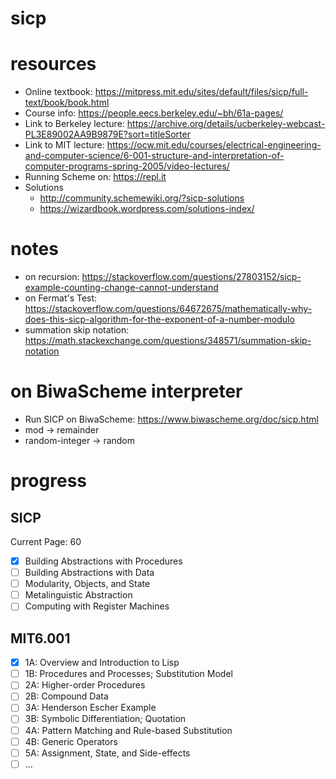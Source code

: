 # sicp

# resources
- Online textbook: https://mitpress.mit.edu/sites/default/files/sicp/full-text/book/book.html
- Course info: https://people.eecs.berkeley.edu/~bh/61a-pages/
- Link to Berkeley lecture: https://archive.org/details/ucberkeley-webcast-PL3E89002AA9B9879E?sort=titleSorter
- Link to MIT lecture: https://ocw.mit.edu/courses/electrical-engineering-and-computer-science/6-001-structure-and-interpretation-of-computer-programs-spring-2005/video-lectures/
- Running Scheme on: https://repl.it
- Solutions
    - http://community.schemewiki.org/?sicp-solutions
    - https://wizardbook.wordpress.com/solutions-index/

# notes
- on recursion: https://stackoverflow.com/questions/27803152/sicp-example-counting-change-cannot-understand
- on Fermat's Test: https://stackoverflow.com/questions/64672675/mathematically-why-does-this-sicp-algorithm-for-the-exponent-of-a-number-modulo
- summation skip notation: https://math.stackexchange.com/questions/348571/summation-skip-notation

# on BiwaScheme interpreter
- Run SICP on BiwaScheme: https://www.biwascheme.org/doc/sicp.html
- mod -> remainder
- random-integer -> random


# progress
## SICP
Current Page: 60
- [x] Building Abstractions with Procedures
- [ ] Building Abstractions with Data
- [ ] Modularity, Objects, and State
- [ ] Metalinguistic Abstraction
- [ ] Computing with Register Machines

## MIT6.001
- [x] 1A: Overview and Introduction to Lisp
- [ ] 1B: Procedures and Processes; Substitution Model
- [ ] 2A: Higher-order Procedures
- [ ] 2B: Compound Data
- [ ] 3A: Henderson Escher Example
- [ ] 3B: Symbolic Differentiation; Quotation
- [ ] 4A: Pattern Matching and Rule-based Substitution
- [ ] 4B: Generic Operators
- [ ] 5A: Assignment, State, and Side-effects
- [ ] ...